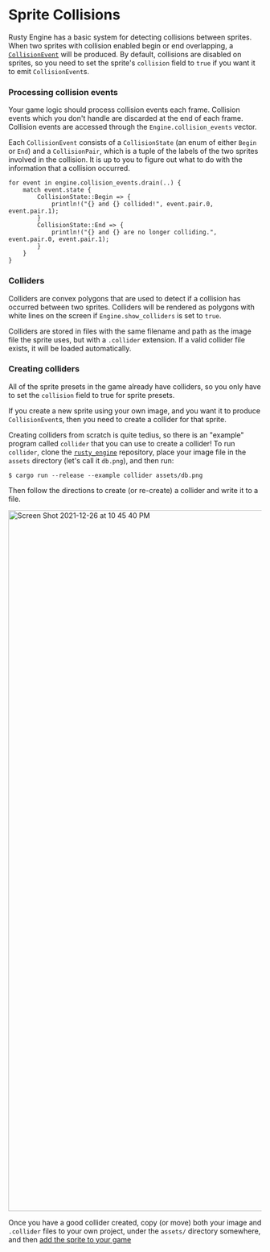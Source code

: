 # Sprite Collisions

Rusty Engine has a basic system for detecting collisions between sprites. When two sprites with collision enabled begin or end overlapping, a [`CollisionEvent`](https://docs.rs/rusty_engine/latest/rusty_engine/physics/struct.CollisionEvent.html) will be produced. By default, collisions are disabled on sprites, so you need to set the sprite's `collision` field to `true` if you want it to emit `CollisionEvent`s.

### Processing collision events

Your game logic should process collision events each frame. Collision events which you don't handle are discarded at the end of each frame. Collision events are accessed through the `Engine.collision_events` vector.

Each `CollisionEvent` consists of a `CollisionState` (an enum of either `Begin` or `End`) and a `CollisionPair`, which is a tuple of the labels of the two sprites involved in the collision. It is up to you to figure out what to do with the information that a collision occurred.


```rust,ignored
for event in engine.collision_events.drain(..) {
    match event.state {
        CollisionState::Begin => {
            println!("{} and {} collided!", event.pair.0, event.pair.1);
        }
        CollisionState::End => {
            println!("{} and {} are no longer colliding.", event.pair.0, event.pair.1);
        }
    }
}
```

### Colliders

Colliders are convex polygons that are used to detect if a collision has occurred between two sprites. Colliders will be rendered as polygons with white lines on the screen if `Engine.show_colliders` is set to `true`.

Colliders are stored in files with the same filename and path as the image file the sprite uses, but with a `.collider` extension. If a valid collider file exists, it will be loaded automatically. 

### Creating colliders

All of the sprite presets in the game already have colliders, so you only have to set the `collision` field to true for sprite presets.

If you create a new sprite using your own image, and you want it to produce `CollisionEvent`s, then you need to create a collider for that sprite.

Creating colliders from scratch is quite tedius, so there is an "example" program called `collider` that you can use to create a collider! To run `collider`, clone the [`rusty_engine`](https://github.com/CleanCut/rusty_engine/) repository, place your image file in the `assets` directory (let's call it `db.png`), and then run:

```text
$ cargo run --release --example collider assets/db.png
```

Then follow the directions to create (or re-create) a collider and write it to a file.

<img width="1392" alt="Screen Shot 2021-12-26 at 10 45 40 PM" src="https://user-images.githubusercontent.com/5838512/147438683-c8af2db7-66dd-463c-a269-d03f37869496.png">

Once you have a good collider created, copy (or move) both your image and `.collider` files to your own project, under the `assets/` directory somewhere, and then [add the sprite to your game](55-sprite-creation.md)
